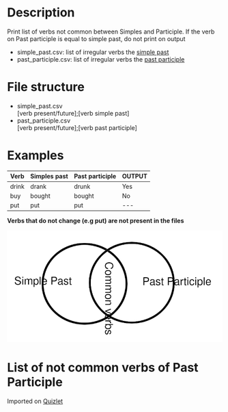 # Description
Print list of verbs not common between Simples and Participle.
If the verb on Past participle is equal to simple past, do not print on output

* simple_past.csv: list of irregular verbs the [simple past](https://en.wiktionary.org/wiki/simple_past)
* past_participle.csv: list of irregular verbs the [past participle](https://en.wiktionary.org/wiki/past_participle)

# File structure
* simple_past.csv\
    [verb present/future];[verb simple past]
* past_participle.csv\
    [verb present/future];[verb past participle]

# Examples
| Verb  | Simples past | Past participle | OUTPUT |
|-------|--------------|-----------------|--------|
| drink | drank        | drunk           |  Yes   |
| buy   | bought       | bought          |  No    |
| put   | put          | put             |  ---   | 

**Verbs that do not change (e.g put) are not present in the files**

![Common verbs](sets.png "Groupss")

# List of not common verbs of Past Participle
Imported on [Quizlet](https://quizlet.com/_77y63j)

